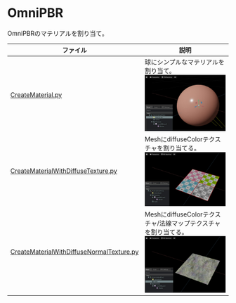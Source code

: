 # OmniPBR

OmniPBRのマテリアルを割り当て。    

|ファイル|説明|     
|---|---|     
|[CreateMaterial.py](./CreateMaterial.py)|球にシンプルなマテリアルを割り当て。<br>![CreateMaterial.jpg](./images/CreateMaterial.jpg)|     
|[CreateMaterialWithDiffuseTexture.py](./CreateMaterialWithDiffuseTexture.py)|MeshにdiffuseColorテクスチャを割り当てる。<br>![CreateMaterialWithDiffuseTexture.jpg](./images/CreateMaterialWithDiffuseTexture.jpg)|     
|[CreateMaterialWithDiffuseNormalTexture.py](./CreateMaterialWithDiffuseNormalTexture.py)|MeshにdiffuseColorテクスチャ/法線マップテクスチャを割り当てる。<br>![CreateMaterialWithDiffuseNormalTexture.jpg](./images/CreateMaterialWithDiffuseNormalTexture.jpg)|     

